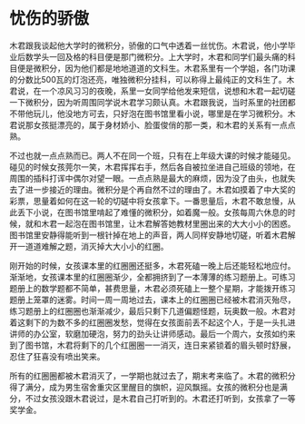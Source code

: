 # 忧伤的骄傲

木君跟我谈起他大学时的微积分，骄傲的口气中透着一丝忧伤。木君说，他小学毕业后数学头一回及格的科目便是那门微积分。上大学时，木君和同学们最头痛的科目便是微积分，因为他们都是地地道道的文科生。木君系里有一个学姐，各门功课的分数比500瓦的灯泡还亮，唯独微积分挂科，可以称得上最纯正的文科生了。木君说，在一个凉风习习的夜晚，系里一女同学给他发来短信，说想和木君一起切磋一下微积分，因为听周围同学说木君学习颇认真。木君跟我说，当时系里的社团都不带他玩儿，他没地方可去，只好泡在图书馆里看小说，哪里是在学习微积分。木君说那女孩挺漂亮的，属于身材娇小、脸蛋俊俏的那一类，和木君的关系有一点点熟。 

不过也就一点点熟而已。两人不在同一个班，只有在上年级大课的时候才能碰见。碰见的时候女孩莞尔一笑，木君挥挥右手，然后各自被拉坐进自己班级的领地，在周围的插科打诨中偶尔对望一眼。一点点熟是最大的麻烦，因为没了由头，也就失去了进一步接近的理由。微积分是个再自然不过的理由了。木君如摸着了中大奖的彩票，思量着如何在这一轮的切磋中将女孩拿下。一番思量后，木君不敢怠慢，从此丢下小说，在图书馆里啃起了难懂的微积分，如着魔一般。女孩每周六休息的时候，就和木君一起泡在图书馆里，让木君解答她教材里圈出来的大大小小的困惑。图书馆里安静得能听到一根针掉在地上的声音，两人同样安静地切磋，听着木君解开一道道难解之题，消灭掉大大小小的红圈。 

刚开始的时候，女孩课本里的红圈圈还挺多，木君死磕一晚上后还能轻松地应付。渐渐地，女孩课本里的红圈圈渐少，全都拥挤到了一本薄薄的练习题册上。可练习题册上的数学题都不简单，甚费思量，木君必须死磕上一整个星期，才能拨开练习题册上笼罩的迷雾。时间一周一周地过去，课本上的红圈圈已经被木君消灭殆尽，练习题册上的红圈圈也渐渐减少，最后只剩下几道偏题怪题，玩奥数一般。木君对着这剩下的为数不多的红圈圈发愁，觉得在女孩面前丢不起这个人，于是一头扎进讲师的办公室，软磨加硬泡，努力的劲头让讲师感动。最后一个周六，女孩如约来到了图书馆，木君将剩下的几个红圈圈一一消灭，连日来紧锁着的眉头顿时舒展，忍住了狂喜没有喷出笑来。 

所有的红圈圈都被木君消灭了，一学期也就过去了，期末考来临了。木君的微积分得了满分，成为男生宿舍重灾区里醒目的旗帜，迎风飘摇。女孩的微积分也是满分，不过女孩没跟木君说过，是木君自己打听到的。木君还打听到，女孩拿了一等奖学金。
